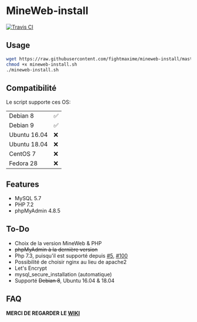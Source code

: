 # MineWeb-install
[![Travis CI](https://travis-ci.com/fightmaxime/mineweb-install.svg?branch=master)](https://travis-ci.com/fightmaxime/mineweb-install)
## Usage
```sh
wget https://raw.githubusercontent.com/fightmaxime/mineweb-install/master/mineweb-install.sh
chmod +x mineweb-install.sh
./mineweb-install.sh
```
## Compatibilité

Le script supporte ces OS:

|        |   |
|--------|---|
| Debian 8 | ✅  |
| Debian 9 | ✅ |
| Ubuntu 16.04 | ❌  |
| Ubuntu 18.04 | ❌  |
| CentOS 7 | ❌  |
| Fedora 28 | ❌  |
## Features
* MySQL 5.7
* PHP 7.2
* phpMyAdmin 4.8.5
## To-Do
* Choix de la version MineWeb & PHP
* ~~phpMyAdmin à la dernière version~~
* Php 7.3, puisqu'il est supporté depuis [#5](https://github.com/MineWeb/MineWebCMS/pull/5/),  [#100](https://github.com/MineWeb/MineWebCMS/pull/100/)
* Possibilité de choisir nginx au lieu de apache2
* Let's Encrypt
* mysql_secure_installation (automatique)
* Supporté ~~Debian 8~~, Ubuntu 16.04 & 18.04
## FAQ
**MERCI DE REGARDER LE [WIKI](https://github.com/fightmaxime/mineweb-install/wiki/FAQ)**
